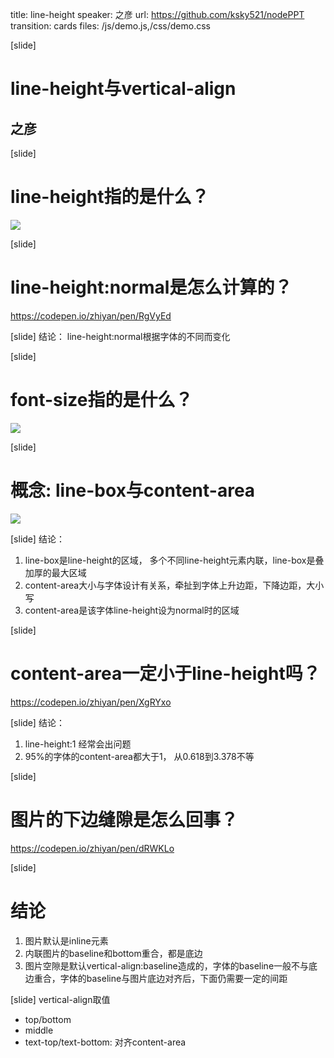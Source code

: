 title: line-height
speaker: 之彦
url: https://github.com/ksky521/nodePPT
transition: cards
files: /js/demo.js,/css/demo.css

[slide]

# line-height与vertical-align
## 之彦

[slide]
# line-height指的是什么？
![](/images/line.png)

[slide]
# line-height:normal是怎么计算的？
https://codepen.io/zhiyan/pen/RgVyEd

[slide]
结论： line-height:normal根据字体的不同而变化

[slide]
# font-size指的是什么？
![](/images/font-size.jpg)

[slide]
# 概念: line-box与content-area
![](/images/content.png)

[slide]
结论：
1. line-box是line-height的区域， 多个不同line-height元素内联，line-box是叠加厚的最大区域
2. content-area大小与字体设计有关系，牵扯到字体上升边距，下降边距，大小写
3. content-area是该字体line-height设为normal时的区域

[slide]
# content-area一定小于line-height吗？
https://codepen.io/zhiyan/pen/XgRYxo

[slide]
结论： 
1. line-height:1 经常会出问题
2. 95%的字体的content-area都大于1， 从0.618到3.378不等

[slide]
# 图片的下边缝隙是怎么回事？
https://codepen.io/zhiyan/pen/dRWKLo

[slide]
# 结论
1. 图片默认是inline元素
2. 内联图片的baseline和bottom重合，都是底边
3. 图片空隙是默认vertical-align:baseline造成的，字体的baseline一般不与底边重合，字体的baseline与图片底边对齐后，下面仍需要一定的间距

[slide] vertical-align取值
* top/bottom
* middle
* text-top/text-bottom: 对齐content-area
